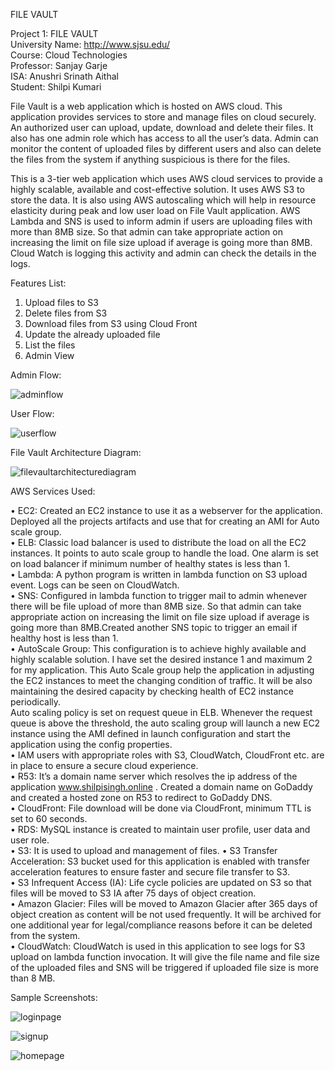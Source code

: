 FILE VAULT

Project 1: FILE VAULT<br>
University Name: http://www.sjsu.edu/<br>
Course: Cloud Technologies<br>
Professor: Sanjay Garje<br>
ISA: Anushri Srinath Aithal<br>
Student: Shilpi Kumari

File Vault is a web application which is hosted on AWS cloud. This application provides services to store and manage files on cloud securely. An authorized user can upload, update, download and delete their files. It also has one admin role which has access to all the user’s data. Admin can monitor the content of uploaded files by different users and also can delete the files from the system if anything suspicious is there for the files.

This is a 3-tier web application which uses AWS cloud services to provide a highly scalable, available and cost-effective solution. It uses AWS S3 to store the data. It is also using AWS autoscaling which will help in resource elasticity during peak and low user load on File Vault application. AWS Lambda and SNS is used to inform admin if users are uploading files with more than 8MB size. So that admin can take appropriate action on increasing the limit on file size upload if average is going more than 8MB. Cloud Watch is logging this activity and admin can check the details in the logs.

Features List:
1.	Upload files to S3 
2.	Delete files from S3
3.	Download files from S3 using Cloud Front
4.	Update the already uploaded file
5.	List the files
6.  Admin View

Admin Flow:

![adminflow](https://user-images.githubusercontent.com/42687329/47689578-ae97b780-dba7-11e8-92f1-6e7b26dacf3b.png)

User Flow:

![userflow](https://user-images.githubusercontent.com/42687329/47689583-b0fa1180-dba7-11e8-8079-b8d55e5cbe34.png)

File Vault Architecture Diagram:

![filevaultarchitecturediagram](https://user-images.githubusercontent.com/42687329/47689363-e0f4e500-dba6-11e8-945a-61190c5e37ad.png)

AWS Services Used:

•	EC2: Created an EC2 instance to use it as a webserver for the application. Deployed all the projects artifacts and use that for creating an AMI for Auto scale group.<br>
•	ELB: Classic load balancer is used to distribute the load on all the EC2 instances. It points to auto scale group to handle the load. One alarm is set on load balancer if minimum number of healthy states is less than 1.<br>
•	Lambda: A python program is written in lambda function on S3 upload event. Logs can be seen on CloudWatch.<br>
•	SNS: Configured in lambda function to trigger mail to admin whenever there will be file upload of more than 8MB size. So that admin can take appropriate action on increasing the limit on file size upload if average is going more than 8MB.Created another SNS topic to trigger an email if healthy host is less than 1.<br>
•	AutoScale Group: This configuration is to achieve highly available and highly scalable solution. I have set the desired instance 1 and maximum 2 for my application. This Auto Scale group help the application in adjusting the EC2 instances to meet the changing condition of traffic. It will be also maintaining the desired capacity by checking health of EC2 instance periodically.<br>
Auto scaling policy is set on request queue in ELB. Whenever the request queue is above the threshold, the auto scaling group will launch a new EC2 instance using the AMI defined in launch configuration and start the application using the config properties.<br>
•	IAM users with appropriate roles with S3, CloudWatch, CloudFront etc. are in place to ensure a secure cloud experience.<br>
•	R53: It’s a domain name server which resolves the ip address of the application www.shilpisingh.online . Created a domain name on GoDaddy and created a hosted zone on R53 to redirect to GoDaddy DNS.<br>
•	CloudFront: File download will be done via CloudFront, minimum TTL is set to 60 seconds.<br>
•	RDS: MySQL instance is created to maintain user profile, user data and user role.<br>
•	S3: It is used to upload and management of files.
•	S3 Transfer Acceleration: S3 bucket used for this application is enabled with transfer acceleration features to ensure faster and secure file transfer to S3.<br>
•	S3 Infrequent Access (IA): Life cycle policies are updated on S3 so that files will be moved to S3 IA after 75 days of object creation.<br>
•	Amazon Glacier: Files will be moved to Amazon Glacier after 365 days of object creation as content will be not used frequently. It will be archived for one additional year for legal/compliance reasons before it can be deleted from the system.<br>
•	CloudWatch: CloudWatch is used in this application to see logs for S3 upload on lambda function invocation. It will give the file name and file size of the uploaded files and SNS will be triggered if uploaded file size is more than 8 MB.<br>

Sample Screenshots:

![loginpage](https://user-images.githubusercontent.com/42687329/47689757-7fce1100-dba8-11e8-9ee9-c04435ac7394.png)

![signup](https://user-images.githubusercontent.com/42687329/47689702-367dc180-dba8-11e8-9f23-b89847d7e775.png)

![homepage](https://user-images.githubusercontent.com/42687329/47689785-a5f3b100-dba8-11e8-828e-2b14de87f088.png)


